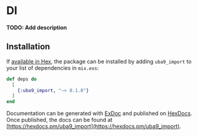 # DI

**TODO: Add description**

## Installation

If [available in Hex](https://hex.pm/docs/publish), the package can be installed
by adding `uba9_import` to your list of dependencies in `mix.exs`:

```elixir
def deps do
  [
    {:uba9_import, "~> 0.1.0"}
  ]
end
```

Documentation can be generated with [ExDoc](https://github.com/elixir-lang/ex_doc)
and published on [HexDocs](https://hexdocs.pm). Once published, the docs can
be found at [https://hexdocs.pm/uba9_import](https://hexdocs.pm/uba9_import).

